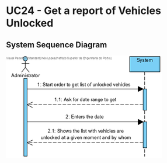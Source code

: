 # UC24 - Get a report of Vehicles Unlocked

## System Sequence Diagram
![SSD_UC24.png](SSD_UC24.png)